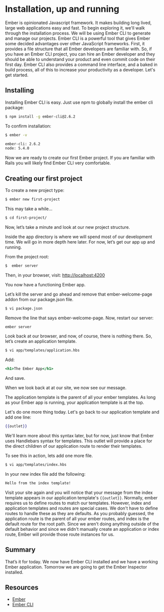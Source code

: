# Installation, up and running

Ember is opinionated Javascript framework. It makes building long lived, large web applications easy and fast. To begin exploring it, we'll walk through the installation process. We will be using Ember CLI to generate and manage our projects. Ember CLI is a powerful tool that gives Ember some decided advantages over other JavaScript frameworks. First, it provides a file structure that all Ember developers are familiar with. So, if you have an Ember CLI project, you can hire an Ember developer and they should be able to understand your product and even commit code on their first day. Ember CLI also provides a command line interface, and a baked in build process, all of this to increase your productivity as a developer. Let's get started.

## Installing

Installing Ember CLI is easy. Just use npm to globally install the ember cli package:

```sh
$ npm install -g ember-cli@2.6.2
```

To confirm installation:

```sh
$ ember -v

ember-cli: 2.6.2
node: 5.4.0
```

Now we are ready to create our first Ember project. If you are familiar with Rails you will likely find Ember CLI very comfortable.

## Creating our first project

To create a new project type:

```sh
$ ember new first-project
```

This may take a while…

```sh
$ cd first-project/
```

Now, let’s take a minute and look at our new project structure.

Inside the app directory is where we will spend most of our development time. We will go in more depth here later. For now, let’s get our app up and running.

From the project root:

```sh
$  ember server
```

Then, in your browser, visit: [http://localhost:4200](http://localhost:4200)

You now have a functioning Ember app.

Let’s kill the server and go ahead and remove that ember-welcome-page addon from our package.json file.

```sh
$ vi package.json
```

Remove the line that says ember-welcome-page. Now, restart our server:

```sh
ember server
```

Look back at our browser, and now, of course, there is nothing there. So, let’s create an application template.

```sh
$ vi app/templates/application.hbs
```

Add:

```hbs
<h1>The Ember App</h1>
```

And save.

When we look back at at our site, we now see our message.

The application template is the parent of all your ember templates. As long as your Ember app is running, your application template is at the top.

Let's do one more thing today. Let's go back to our application template and add one line:

```hbs
{{outlet}}
```

We'll learn more about this syntax later, but for now, just know that Ember uses Handlebars syntax for templates. This outlet will provide a place for the direct children of our application route to render their templates.

To see this in action, lets add one more file.

```sh
$ vi app/templates/index.hbs
```

In your new index file add the following:

```hbs
Hello from the index template!
```

Visit your site again and you will notice that your message from the index template appears in our application template's `{{outlet}}`. Normally, ember requires us to define routes to match our templates. However, index and application templates and routes are special cases. We don't have to define routes to handle these as they are defaults. As you probably guessed, the application route is the parent of all your ember routes, and index is the default route for the root path. Since we aren't doing anything outside of the default behavior and since we didn't manually create an application or index route, Ember will provide those route instances for us.

## Summary

That’s it for today. We now have Ember CLI installed and we have a working Ember application. Tomorrow we are going to get the Ember Inspector installed.

## Resources

* [Ember](https://emberjs.com/)
* [Ember CLI](https://ember-cli.com/)
